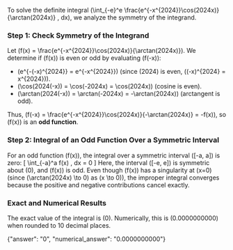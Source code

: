 

To solve the definite integral \(\int_{-e}^e \frac{e^{-x^{2024}}\cos(2024x)}{\arctan(2024x)} \, dx\), we analyze the symmetry of the integrand.

### Step 1: Check Symmetry of the Integrand
Let \(f(x) = \frac{e^{-x^{2024}}\cos(2024x)}{\arctan(2024x)}\). We determine if \(f(x)\) is even or odd by evaluating \(f(-x)\):

- \(e^{-(-x)^{2024}} = e^{-x^{2024}}\) (since \(2024\) is even, \((-x)^{2024} = x^{2024}\)).
- \(\cos(2024(-x)) = \cos(-2024x) = \cos(2024x)\) (cosine is even).
- \(\arctan(2024(-x)) = \arctan(-2024x) = -\arctan(2024x)\) (arctangent is odd).

Thus, \(f(-x) = \frac{e^{-x^{2024}}\cos(2024x)}{-\arctan(2024x)} = -f(x)\), so \(f(x)\) is an **odd function**.

### Step 2: Integral of an Odd Function Over a Symmetric Interval
For an odd function \(f(x)\), the integral over a symmetric interval \([-a, a]\) is zero:
\[
\int_{-a}^a f(x) \, dx = 0
\]
Here, the interval \([-e, e]\) is symmetric about \(0\), and \(f(x)\) is odd. Even though \(f(x)\) has a singularity at \(x=0\) (since \(\arctan(2024x) \to 0\) as \(x \to 0\)), the improper integral converges because the positive and negative contributions cancel exactly.

### Exact and Numerical Results
The exact value of the integral is \(0\). Numerically, this is \(0.0000000000\) when rounded to 10 decimal places.

{"answer": "0", "numerical_answer": "0.0000000000"}